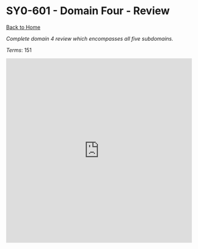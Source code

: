 # SY0-601 - Domain Four - Review

[Back to Home](/../../index.html)

_Complete domain 4 review which encompasses all five subdomains._

_Terms_: 151

<iframe src="https://quizlet.com/853717680/test/embed?i=35mna1&x=1jj1" height="500" width="100%" style="border:0"></iframe>